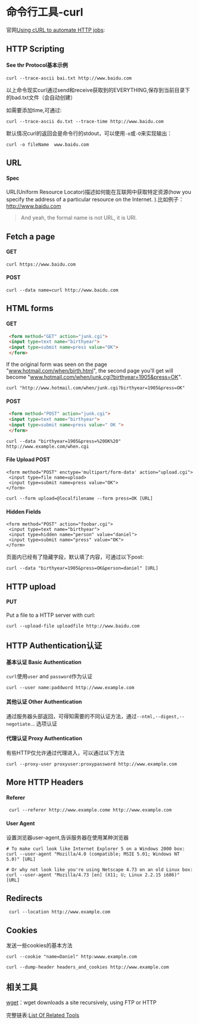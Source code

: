 # 命令行工具-curl

官网[Using cURL to automate HTTP jobs](https://curl.haxx.se/docs/httpscripting.html):

## HTTP Scripting

#### See thr Protocol基本示例

```
curl --trace-ascii bai.txt http://www.baidu.com
```

以上命令现实curl通过send和receive获取到的EVERYTHING,保存到当前目录下的bad.txt文件（会自动创建）

如需要添加time,可通过:

```
curl --trace-ascii du.txt --trace-time http://www.baidu.com
```

默认情况curl的返回会是命令行的stdout，可以使用`-o`或`-O`来实现输出：

```
curl -o fileName  www.baidu.com
```



## URL

#### Spec

URL(Uniform Resource Locator)描述如何能在互联网中获取特定资源(how you specify the address of a particular resource on the Internet. ).比如例子：http://www.baidu.com

> And yeah, the formal name is not URL, it is URI.



## Fetch a page

#### GET

```
curl https://www.baidu.com
```

#### POST

```
curl --data name=curl http://www.baidu.com
```



## HTML forms

#### GET

```html
 <form method="GET" action="junk.cgi">
 <input type=text name="birthyear">
 <input type=submit name=press value="OK">
 </form>
```
If the original form was seen on the page "www.hotmail.com/when/birth.html", the second page you'll get will become "www.hotmail.com/when/junk.cgi?birthyear=1905&press=OK".
```
curl "http://www.hotmail.com/when/junk.cgi?birthyear=1905&press=OK"
```



#### POST

```html
 <form method="POST" action="junk.cgi">
 <input type=text name="birthyear">
 <input type=submit name=press value=" OK ">
 </form>
```

```
curl --data "birthyear=1905&press=%20OK%20"  http://www.example.com/when.cgi
```



#### File Upload POST

```
<form method="POST" enctype='multipart/form-data' action="upload.cgi">
 <input type=file name=upload>
 <input type=submit name=press value="OK">
</form>
```

```
curl --form upload=@localfilename --form press=OK [URL]
```



#### Hidden Fields

```
<form method="POST" action="foobar.cgi">
 <input type=text name="birthyear">
 <input type=hidden name="person" value="daniel">
 <input type=submit name="press" value="OK">
</form>
```

页面内已经有了隐藏字段，默认填了内容，可通过以下post:

```
curl --data "birthyear=1905&press=OK&person=daniel" [URL]
```



## HTTP upload

#### PUT

Put a file to a HTTP server with curl:

```
curl --upload-file uploadfile http://www.baidu.com
```



## HTTP Authentication认证

#### 基本认证 Basic Authentication

`curl`使用`user` and `password`作为认证

```
curl --user name:paddword http://www.example.com
```

#### 其他认证 Other Authentication

通过服务器头部返回，可得知需要的不同认证方法，通过`--ntml,--digest,--negotiate`... 选项认证

#### 代理认证 Proxy Authentication

有些HTTP仅允许通过代理进入，可以通过以下方法

```
curl --proxy-user proxyuser:proxypassword http://www.example.com
```



## More HTTP Headers

#### Referer

```
 curl --referer http://www.example.come http://www.example.com
```



#### User Agent

设置浏览器user-agent,告诉服务器在使用某种浏览器

```
# To make curl look like Internet Explorer 5 on a Windows 2000 box:
curl --user-agent "Mozilla/4.0 (compatible; MSIE 5.01; Windows NT 5.0)" [URL]

# Or why not look like you're using Netscape 4.73 on an old Linux box:
curl --user-agent "Mozilla/4.73 [en] (X11; U; Linux 2.2.15 i686)" [URL]
```



## Redirects

```
 curl --location http://www.example.com
```



## Cookies

发送一些cookies的基本方法

```
curl --cookie "name=Daniel" http:wwww.example.com
```

```
curl --dump-header headers_and_cookies http://www.example.com
```



## 相关工具

[wget](https://www.gnu.org/software/wget/)：wget downloads a site recursively, using FTP or HTTP

完整链表:[List Of Related Tools](https://curl.haxx.se/docs/relatedtools.html)


